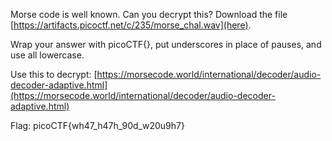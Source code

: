 Morse code is well known. Can you decrypt this?
Download the file [https://artifacts.picoctf.net/c/235/morse_chal.wav](here).

Wrap your answer with picoCTF{}, put underscores in place of pauses, and use all lowercase.

Use this to decrypt: [https://morsecode.world/international/decoder/audio-decoder-adaptive.html](https://morsecode.world/international/decoder/audio-decoder-adaptive.html)

Flag: picoCTF{wh47_h47h_90d_w20u9h7}